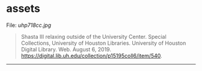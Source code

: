 # assets

File: _uhp718cc.jpg_
> Shasta III relaxing outside of the University Center. Special Collections, University of Houston Libraries. University of Houston Digital Library. Web. August 6, 2019. https://digital.lib.uh.edu/collection/p15195coll6/item/540. 

<hr>

